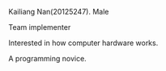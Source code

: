 Kailiang Nan(20125247). Male

Team implementer

Interested in how computer hardware works.

A programming novice.
